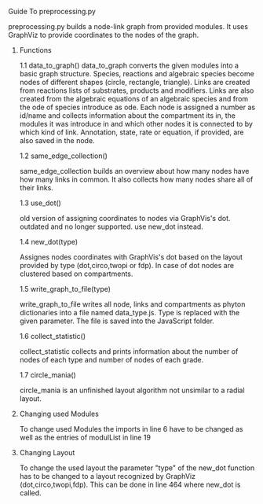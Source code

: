 Guide To preprocessing.py

preprocessing.py builds a node-link graph from provided modules. It uses GraphViz to provide coordinates to the nodes 
of the graph.

1. Functions

   1.1 data_to_graph()
   data_to_graph converts the given modules into a basic graph structure. Species, reactions and algebraic species 
   become nodes of different shapes (circle, rectangle, triangle). Links are created from reactions lists of substrates,
   products and modifiers. Links are also created from the algebraic equations of an algebraic species and from
   the ode of species introduce as ode.
   Each node is assigned a number as id/name and collects information about the compartment its in, the modules it was
   introduce in and which other nodes it is connected to by which kind of link. Annotation, state, rate or equation, if 
   provided, are also saved in the node.
   
   1.2 same_edge_collection()
   
   same_edge_collection builds an overview about how many nodes have how many links in common. It also collects how many
   nodes share all of their links.
   
   1.3 use_dot()
   
   old version of assigning coordinates to nodes via GraphVis's dot. outdated and no longer supported. use new_dot instead.
   
   1.4 new_dot(type)
   
   Assignes nodes coordinates with GraphVis's dot based on the layout provided by type (dot,circo,twopi or fdp). In case of
   dot nodes are clustered based on compartments.
   
   1.5 write_graph_to_file(type)
   
   write_graph_to_file writes all node, links and compartments as phyton dictionaries into a file named data_type.js.
   Type is replaced with the given parameter. The file is saved into the JavaScript folder.
   
   1.6 collect_statistic()
   
   collect_statistic collects and prints information about the number of nodes of each type and number of nodes of each grade.
   
   1.7 circle_mania()
   
   circle_mania is an unfinished layout algorithm not unsimilar to a radial layout.
   
2. Changing used Modules

   To change used Modules the imports in line 6 have to be changed as well as the entries of modulList in line 19

3. Changing Layout

   To change the used layout the parameter "type" of the new_dot function has to be changed to a layout recognized
   by GraphViz (dot,circo,twopi,fdp). This can be done in line 464 where new_dot is called.
   
